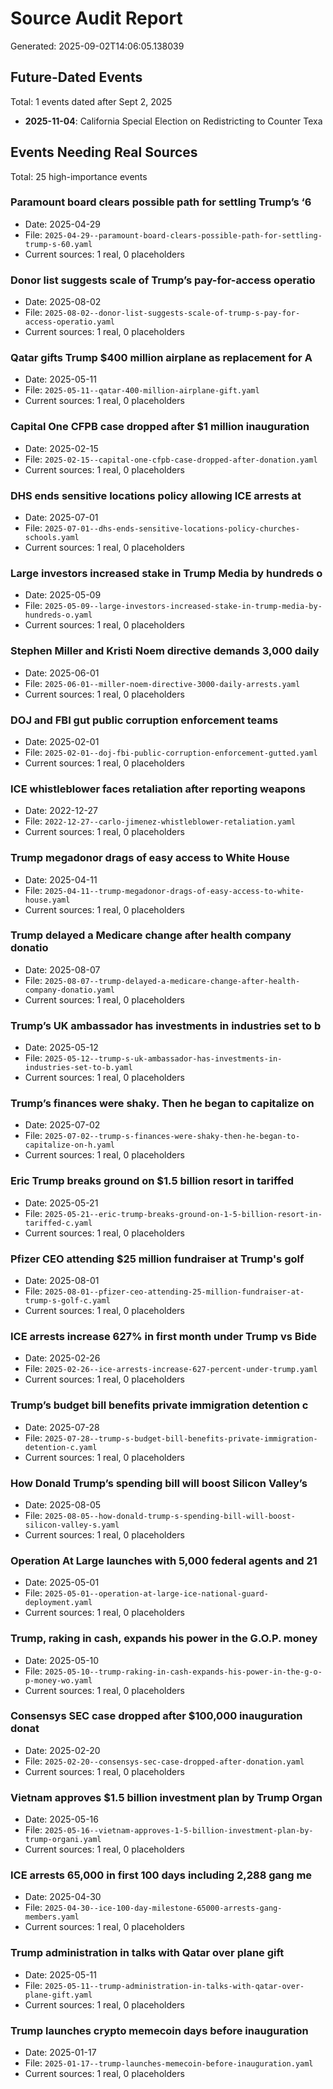 # Source Audit Report

Generated: 2025-09-02T14:06:05.138039

## Future-Dated Events
Total: 1 events dated after Sept 2, 2025

- **2025-11-04**: California Special Election on Redistricting to Counter Texa

## Events Needing Real Sources
Total: 25 high-importance events

### Paramount board clears possible path for settling Trump’s ‘6
- Date: 2025-04-29
- File: `2025-04-29--paramount-board-clears-possible-path-for-settling-trump-s-60.yaml`
- Current sources: 1 real, 0 placeholders

### Donor list suggests scale of Trump’s pay-for-access operatio
- Date: 2025-08-02
- File: `2025-08-02--donor-list-suggests-scale-of-trump-s-pay-for-access-operatio.yaml`
- Current sources: 1 real, 0 placeholders

### Qatar gifts Trump $400 million airplane as replacement for A
- Date: 2025-05-11
- File: `2025-05-11--qatar-400-million-airplane-gift.yaml`
- Current sources: 1 real, 0 placeholders

### Capital One CFPB case dropped after $1 million inauguration 
- Date: 2025-02-15
- File: `2025-02-15--capital-one-cfpb-case-dropped-after-donation.yaml`
- Current sources: 1 real, 0 placeholders

### DHS ends sensitive locations policy allowing ICE arrests at 
- Date: 2025-07-01
- File: `2025-07-01--dhs-ends-sensitive-locations-policy-churches-schools.yaml`
- Current sources: 1 real, 0 placeholders

### Large investors increased stake in Trump Media by hundreds o
- Date: 2025-05-09
- File: `2025-05-09--large-investors-increased-stake-in-trump-media-by-hundreds-o.yaml`
- Current sources: 1 real, 0 placeholders

### Stephen Miller and Kristi Noem directive demands 3,000 daily
- Date: 2025-06-01
- File: `2025-06-01--miller-noem-directive-3000-daily-arrests.yaml`
- Current sources: 1 real, 0 placeholders

### DOJ and FBI gut public corruption enforcement teams
- Date: 2025-02-01
- File: `2025-02-01--doj-fbi-public-corruption-enforcement-gutted.yaml`
- Current sources: 1 real, 0 placeholders

### ICE whistleblower faces retaliation after reporting weapons 
- Date: 2022-12-27
- File: `2022-12-27--carlo-jimenez-whistleblower-retaliation.yaml`
- Current sources: 1 real, 0 placeholders

### Trump megadonor drags of easy access to White House
- Date: 2025-04-11
- File: `2025-04-11--trump-megadonor-drags-of-easy-access-to-white-house.yaml`
- Current sources: 1 real, 0 placeholders

### Trump delayed a Medicare change after health company donatio
- Date: 2025-08-07
- File: `2025-08-07--trump-delayed-a-medicare-change-after-health-company-donatio.yaml`
- Current sources: 1 real, 0 placeholders

### Trump’s UK ambassador has investments in industries set to b
- Date: 2025-05-12
- File: `2025-05-12--trump-s-uk-ambassador-has-investments-in-industries-set-to-b.yaml`
- Current sources: 1 real, 0 placeholders

### Trump’s finances were shaky. Then he began to capitalize on 
- Date: 2025-07-02
- File: `2025-07-02--trump-s-finances-were-shaky-then-he-began-to-capitalize-on-h.yaml`
- Current sources: 1 real, 0 placeholders

### Eric Trump breaks ground on $1.5 billion resort in tariffed 
- Date: 2025-05-21
- File: `2025-05-21--eric-trump-breaks-ground-on-1-5-billion-resort-in-tariffed-c.yaml`
- Current sources: 1 real, 0 placeholders

### Pfizer CEO attending $25 million fundraiser at Trump's golf 
- Date: 2025-08-01
- File: `2025-08-01--pfizer-ceo-attending-25-million-fundraiser-at-trump-s-golf-c.yaml`
- Current sources: 1 real, 0 placeholders

### ICE arrests increase 627% in first month under Trump vs Bide
- Date: 2025-02-26
- File: `2025-02-26--ice-arrests-increase-627-percent-under-trump.yaml`
- Current sources: 1 real, 0 placeholders

### Trump’s budget bill benefits private immigration detention c
- Date: 2025-07-28
- File: `2025-07-28--trump-s-budget-bill-benefits-private-immigration-detention-c.yaml`
- Current sources: 1 real, 0 placeholders

### How Donald Trump’s spending bill will boost Silicon Valley’s
- Date: 2025-08-05
- File: `2025-08-05--how-donald-trump-s-spending-bill-will-boost-silicon-valley-s.yaml`
- Current sources: 1 real, 0 placeholders

### Operation At Large launches with 5,000 federal agents and 21
- Date: 2025-05-01
- File: `2025-05-01--operation-at-large-ice-national-guard-deployment.yaml`
- Current sources: 1 real, 0 placeholders

### Trump, raking in cash, expands his power in the G.O.P. money
- Date: 2025-05-10
- File: `2025-05-10--trump-raking-in-cash-expands-his-power-in-the-g-o-p-money-wo.yaml`
- Current sources: 1 real, 0 placeholders

### Consensys SEC case dropped after $100,000 inauguration donat
- Date: 2025-02-20
- File: `2025-02-20--consensys-sec-case-dropped-after-donation.yaml`
- Current sources: 1 real, 0 placeholders

### Vietnam approves $1.5 billion investment plan by Trump Organ
- Date: 2025-05-16
- File: `2025-05-16--vietnam-approves-1-5-billion-investment-plan-by-trump-organi.yaml`
- Current sources: 1 real, 0 placeholders

### ICE arrests 65,000 in first 100 days including 2,288 gang me
- Date: 2025-04-30
- File: `2025-04-30--ice-100-day-milestone-65000-arrests-gang-members.yaml`
- Current sources: 1 real, 0 placeholders

### Trump administration in talks with Qatar over plane gift
- Date: 2025-05-11
- File: `2025-05-11--trump-administration-in-talks-with-qatar-over-plane-gift.yaml`
- Current sources: 1 real, 0 placeholders

### Trump launches crypto memecoin days before inauguration
- Date: 2025-01-17
- File: `2025-01-17--trump-launches-memecoin-before-inauguration.yaml`
- Current sources: 1 real, 0 placeholders

